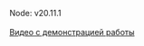 Node: v20.11.1
</br>
</br>
[Видео с демонстрацией работы](https://www.youtube.com/watch?v=nCM8vBwiCxw&ab_channel=ВладиславОботуров4)

